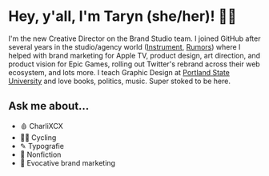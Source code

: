 # Hey, y'all, I'm Taryn (she/her)! 🥀🖤

I'm the new Creative Director on the Brand Studio team. I joined GitHub after several years in the studio/agency world ([Instrument](https://www.instrument.com), [Rumors](https://rumo.rs)) where I helped with brand marketing for Apple TV, product design, art direction, and product vision for Epic Games, rolling out Twitter's rebrand across their web ecosystem, and lots more. I teach Graphic Design at [Portland State University](https://psu.gd) and love books, politics, music. Super stoked to be here.

## Ask me about…

- 🩸 CharliXCX
- 🚴🏼 Cycling
- ✎ Typografie
- 📖 Nonfiction
- 🖤 Evocative brand marketing
